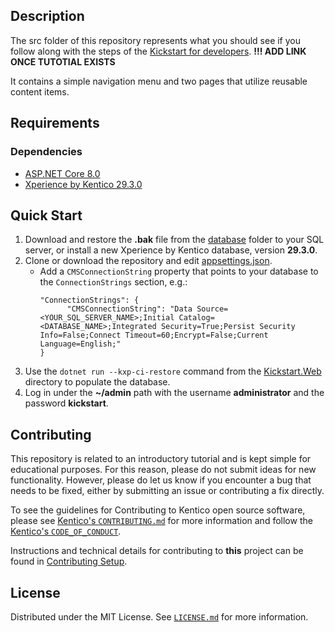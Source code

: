 

## Description

The src folder of this repository represents what you should see if you follow along with the steps of the [Kickstart for developers](https://docs.kentico.com/guides/development). **!!! ADD LINK ONCE TUTOTIAL EXISTS**

It contains a simple navigation menu and two pages that utilize reusable content items.

## Requirements

### Dependencies

- [ASP.NET Core 8.0](https://dotnet.microsoft.com/en-us/download)
- [Xperience by Kentico 29.3.0](https://docs.kentico.com)

## Quick Start

1. Download and restore the **.bak** file from the [database](./database/) folder to your SQL server, or install a new Xperience by Kentico database, version **29.3.0**.
1. Clone or download the repository and edit [appsettings.json](./src/Kickstart.Web/appsettings.json).
    - Add a `CMSConnectionString` property that points to your database to the `ConnectionStrings` section, e.g.:
      ```
      "ConnectionStrings": {
            "CMSConnectionString": "Data Source=<YOUR_SQL_SERVER_NAME>;Initial Catalog=<DATABASE_NAME>;Integrated Security=True;Persist Security Info=False;Connect Timeout=60;Encrypt=False;Current Language=English;"    
      }
      ```
1. Use the `dotnet run --kxp-ci-restore` command from the [Kickstart.Web](./src/Kickstart.Web/) directory to populate the database.
1. Log in under the **~/admin** path with the username **administrator** and the password **kickstart**.

## Contributing

This repository is related to an introductory tutorial and is kept simple for educational purposes. For this reason, please do not submit ideas for new functionality. However, please do let us know if you encounter a bug that needs to be fixed, either by submitting an issue or contributing a fix directly.

To see the guidelines for Contributing to Kentico open source software, please see [Kentico's `CONTRIBUTING.md`](https://github.com/Kentico/.github/blob/main/CONTRIBUTING.md) for more information and follow the [Kentico's `CODE_OF_CONDUCT`](https://github.com/Kentico/.github/blob/main/CODE_OF_CONDUCT.md).

Instructions and technical details for contributing to **this** project can be found in [Contributing Setup](./docs/Contributing-Setup.md).

## License

Distributed under the MIT License. See [`LICENSE.md`](./LICENSE.md) for more information.